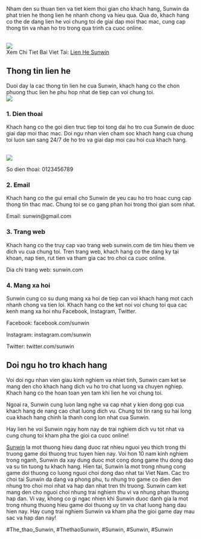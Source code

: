 <p>Nham den su thuan tien va tiet kiem thoi gian cho khach hang, Sunwin da phat trien he thong lien he nhanh chong va hieu qua. Qua do, khach hang co the de dang lien he voi chung toi de giai dap moi thac mac, cung cap thong tin va nhan ho tro trong qua trinh ca cuoc online.</p><br><img src="https://isunwin.dev/wp-content/uploads/2025/01/dich-vu-cham-soc-khach-hang-tai-sunwin.webp"></br>
Xem Chi Tiet Bai Viet Tai: <a href="https://isunwin.dev/lien-he-sunwin/">Lien He Sunwin</a><h2>Thong tin lien he</h2><p>Duoi day la cac thong tin lien he cua Sunwin, khach hang co the chon phuong thuc lien he phu hop nhat de tiep can voi chung toi.<br><img src="https://isunwin.dev/wp-content/uploads/2025/01/lien-he-sunwin-qua-live-chat.webp"></br><h3>1. Dien thoai</h3><p>Khach hang co the goi dien truc tiep toi tong dai ho tro cua Sunwin de duoc giai dap moi thac mac. Doi ngu nhan vien cham soc khach hang cua chung toi luon san sang 24/7 de ho tro va giai dap moi cau hoi cua khach hang.</p><br><img src="https://isunwin.dev/wp-content/uploads/2025/01/luu-y-quan-trong-khi-lien-he-sunwin.webp"></br><p>So dien thoai: 0123456789<h3>2. Email</h3><p>Khach hang co the gui email cho Sunwin de yeu cau ho tro hoac cung cap thong tin thac mac. Chung toi se co gang phan hoi trong thoi gian som nhat.</p><p>Email: sunwin@gmail.com<h3>3. Trang web</h3><p>Khach hang co the truy cap vao trang web sunwin.com de tim hieu them ve dich vu cua chung toi. Tren trang web, khach hang co the dang ky tai khoan, nap tien, rut tien va tham gia cac tro choi ca cuoc online.</p><p>Dia chi trang web: sunwin.com</p><h3>4. Mang xa hoi</h3><p>Sunwin cung co su dung mang xa hoi de tiep can voi khach hang mot cach nhanh chong va tien loi. Khach hang co the ket noi voi chung toi qua cac kenh mang xa hoi nhu Facebook, Instagram, Twitter.</p><p>Facebook: facebook.com/sunwin</p><p>Instagram: instagram.com/sunwin</p><p>Twitter: twitter.com/sunwin</p><h2>Doi ngu ho tro khach hang</h2><p>Voi doi ngu nhan vien giau kinh nghiem va nhiet tinh, Sunwin cam ket se mang den cho khach hang dich vu ho tro chat luong va chuyen nghiep. Khach hang co the hoan toan yen tam khi lien he voi chung toi.</p><p>Ngoai ra, Sunwin cung luon lang nghe va cap nhat y kien dong gop cua khach hang de nang cao chat luong dich vu. Chung toi tin rang su hai long cua khach hang chinh la thanh cong lon nhat cua Sunwin.</p><p>Hay lien he voi Sunwin ngay hom nay de trai nghiem dich vu tot nhat va cung chung toi kham pha the gioi ca cuoc online!</p><p><a href="https://isunwin.dev/">Sunwin</a> la mot thuong hieu dang duoc rat nhieu nguoi yeu thich trong thi truong game doi thuong truc tuyen hien nay. Voi hon 10 nam kinh nghiem trong nganh, Sunwin da xay dung duoc mot cong dong game thu dong dao va su tin tuong tu khach hang. Hien tai, Sunwin la mot trong nhung cong game doi thuong co luong nguoi choi dong dao nhat tai Viet Nam. Cac tro choi tai Sunwin da dang va phong phu, tu nhung tro game co dien den nhung tro choi moi nhat va hap dan nhat tren thi truong. Sunwin cam ket mang den cho nguoi choi nhung trai nghiem thu vi va nhung phan thuong hap dan. Vi vay, khong co gi ngac nhien khi Sunwin duoc danh gia la mot trong nhung thuong hieu game doi thuong uy tin va chat luong hang dau hien nay. Hay cung trai nghiem Sunwin va kham pha the gioi game day mau sac va hap dan nay!</p>
#The_thao_Sunwin, #ThethaoSunwin, #Sunwin, #Sunwin, #Sunwin
